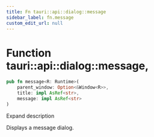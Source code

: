```yaml
---
title: Fn tauri::api::dialog::message
sidebar_label: fn.message
custom_edit_url: null
---
```


  # Function tauri::api::dialog::message,

```rs
pub fn message<R: Runtime>(
    parent_window: Option<&Window<R>>, 
    title: impl AsRef<str>, 
    message: impl AsRef<str>
)
```

Expand description

Displays a message dialog.
  